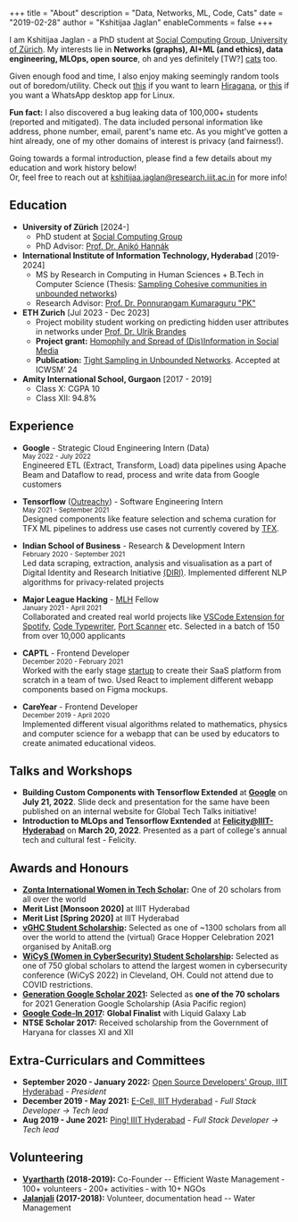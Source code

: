 +++
title = "About"
description = "Data, Networks, ML, Code, Cats"
date = "2019-02-28"
author = "Kshitijaa Jaglan"
enableComments = false
+++


I am Kshitijaa Jaglan - a PhD student at [Social Computing Group, University of Zürich](https://www.ifi.uzh.ch/en/scg). My interests lie in **Networks (graphs), AI+ML (and ethics), data engineering, MLOps, open source**, oh and yes definitely \[TW?\] [cats](https://cataas.com/cat/gif) too. 

Given enough food and time, I also enjoy making seemingly random tools out of boredom/utility. Check out [this](https://deutranium.github.io/Japanese-Practice/) if you want to learn [Hiragana](https://en.wikipedia.org/wiki/Hiragana), or [this](https://github.com/deutranium/WhatsApp-desktop-app) if you want a WhatsApp desktop app for Linux. 

**Fun fact:** I also discovered a bug leaking data of 100,000+ students (reported and mitigated). The data included personal information like address, phone number, email, parent's name etc. As you might've gotten a hint already, one of my other domains of interest is privacy (and fairness!).


Going towards a formal introduction, please find a few details about my education and work history below! \
Or, feel free to reach out at [kshitijaa.jaglan@research.iiit.ac.in](kshitijaa.jaglan@research.iiit.ac.in) for more info!
<!-- Initially, I made this website to help with my recruiting journey, but even otherwise, here you go! -->

<!-- **Linkedin:** [https://www.linkedin.com/in/kshitijaa-jaglan/](https://www.linkedin.com/in/kshitijaa-jaglan/) \
**Github:** [https://github.com/deutranium/](https://github.com/deutranium/) \
**E-mail:** kshitijaa.jaglan@research.iiit.ac.in -->

## Education
- **University of Zürich** [2024-]
    - PhD student at [Social Computing Group](https://www.ifi.uzh.ch/en/scg.html)
    - PhD Advisor: [Prof. Dr. Anikó Hannák](https://www.ifi.uzh.ch/en/scg/people/hannak.html)
- **International Institute of Information Technology, Hyderabad** [2019-2024]
    - MS by Research in Computing in Human Sciences + B.Tech in Computer Science (Thesis: [Sampling Cohesive communities in unbounded networks](https://web2py.iiit.ac.in/research_centres/publications/view_publication/mastersthesis/1471))
    - Research Advisor: [Prof. Dr. Ponnurangam Kumaraguru "PK"](https://scholar.google.com/citations?user=MfzQyP8AAAAJ&hl=en)
- **ETH Zurich** [Jul 2023 - Dec 2023]
    - Project mobility student working on predicting hidden user attributes in networks under [Prof. Dr. Ulrik Brandes](https://scholar.google.de/citations?user=fmmZrwgAAAAJ&hl=en)
    - **Project grant:** [Homophily and Spread of (Dis)Information in Social Media](https://data.snf.ch/grants/grant/209488)
    - **Publication:** [Tight Sampling in Unbounded Networks](https://arxiv.org/abs/2310.02859.pdf). Accepted at ICWSM’ 24
- **Amity International School, Gurgaon** [2017 - 2019]
    - Class X: CGPA 10
    - Class XII: 94.8%

## Experience

- **Google** - Strategic Cloud Engineering Intern (Data)\
<sup>May 2022 - July 2022</sup>\
Engineered ETL (Extract, Transform, Load) data pipelines using Apache Beam and Dataflow to read, process and write data from Google customers

- **Tensorflow** ([Outreachy](https://www.outreachy.org/alums/2021-05/)) - Software Engineering Intern \
<sup>May 2021 - September 2021</sup>\
Designed components like feature selection and schema curation for TFX ML pipelines to address use cases not
currently covered by [TFX](https://www.tensorflow.org/tfx).

- **Indian School of Business** - Research & Development Intern\
<sup>February 2020 - September 2021</sup>\
Led data scraping, extraction, analysis and visualisation as a part of Digital Identity and Research Initiative [(DIRI)](https://diri.isb.edu/). Implemented different NLP algorithms for privacy-related projects

- **Major League Hacking** - [MLH](https://fellowship.mlh.io/) Fellow\
<sup>January 2021 - April 2021</sup>\
Collaborated and created real world projects like [VSCode Extension for Spotify](https://github.com/larkinds/Spotify.MLH/), [Code Typewriter](https://github.com/deutranium/TypeWriter.MLH/), [Port Scanner](https://github.com/deutranium/Port-Scanner) etc. Selected in a batch of 150 from over 10,000 applicants

- **CAPTL** - Frontend Developer\
<sup>December 2020 - February 2021</sup>\
Worked with the early stage [startup](https://www.linkedin.com/company/captl/about/) to create their SaaS platform from scratch in a team of two. Used React to implement different webapp components based on Figma mockups.

- **CareYear** - Frontend Developer\
<sup>December 2019 - April 2020</sup>\
Implemented different visual algorithms related to mathematics, physics and computer science for a webapp that can be used by educators to create animated educational videos.

## Talks and Workshops
- **Building Custom Components with Tensorflow Extended** at **[Google](https://about.google/)** on **July 21, 2022**. Slide deck and presentation for the same have been published on an internal website for Global Tech Talks initiative!
- **Introduction to MLOps and Tensorflow Exntended** at **[Felicity@IIIT-Hyderabad](https://felicity.iiit.ac.in/workshops)** on **March 20, 2022**. Presented as a part of college's annual tech and cultural fest - Felicity.

<!-- ## Projects
You may view my projects **[here](/projects)** -->

## Awards and Honours
- **[Zonta International Women in Tech Scholar](https://www.zonta.org/Web/Programs/Education/Women_in_Technology_Scholarship.aspx):** One of 20 scholars from all over the world
- **Merit List [Monsoon 2020]** at IIIT Hyderabad
- **Merit List [Spring 2020]** at IIIT Hyderabad
- **[vGHC Student Scholarship](https://ghc.anitab.org/attend/scholarships/academics/):** Selected as one of ~1300 scholars from all over the world to attend the (virtual) Grace Hopper Celebration 2021 organised by AnitaB.org
- **[WiCyS (Women in CyberSecurity) Student Scholarship](https://www.wicys.org/events/wicys-2022/):** Selected as one of 750 global scholars to attend the largest women in cybersecurity conference (WiCyS 2022) in Cleveland, OH. Could not attend due to COVID restrictions.
- **[Generation Google Scholar 2021](https://buildyourfuture.withgoogle.com/scholarships/generation-google-scholarship-apac/):** Selected as **one of the 70 scholars** for 2021 Generation Google Scholarship (Asia Pacific region)
- **[Google Code-In 2017](https://drive.google.com/file/d/0B11f3dEvKGEJSHM0NkVnMjVFaHotWUxVWmtZcmZYTHFMbnp3/view?usp=sharing):** **Global Finalist** with Liquid Galaxy Lab
- **NTSE Scholar 2017:** Received scholarship from the Government of Haryana for classes XI and XII

## Extra-Curriculars and Committees
- **September 2020 - January 2022:** [Open Source Developers' Group, IIIT Hyderabad](https://github.com/OSDG-IIITH) - *President*
- **December 2019 - May 2021:** [E-Cell, IIIT Hyderabad](https://ecell.iiit.ac.in/) - *Full Stack Developer -> Tech lead*
- **Aug 2019 - June 2021:** [Ping! IIIT Hyderabad](https://pingiiit.org/) - *Full Stack Developer -> Tech lead*

## Volunteering
- **[Vyartharth](https://www.facebook.com/vyartharthYP/) (2018-2019):** Co-Founder -- Efficient Waste Management ‑ 100+ volunteers ‑ 200+ activities ‑ with 10+ NGOs
- **[Jalanjali](https://www.facebook.com/Jalanjali) (2017-2018):** Volunteer, documentation head -- Water Management

